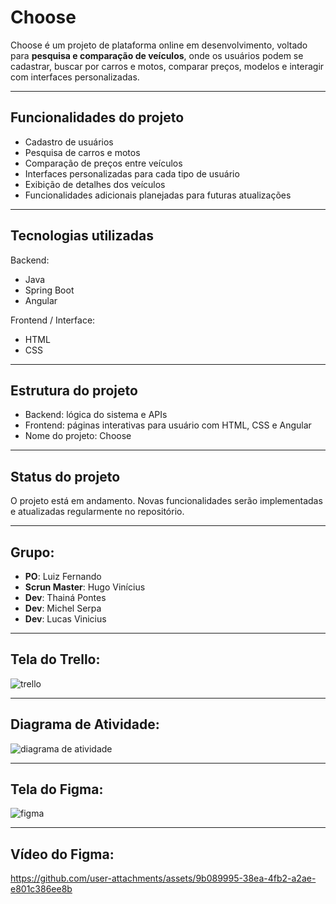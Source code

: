 # Choose

Choose é um projeto de plataforma online em desenvolvimento, voltado para **pesquisa e comparação de veículos**, onde os usuários podem se cadastrar, buscar por carros e motos, comparar preços, modelos e interagir com interfaces personalizadas.

---

## Funcionalidades do projeto

- Cadastro de usuários  
- Pesquisa de carros e motos  
- Comparação de preços entre veículos  
- Interfaces personalizadas para cada tipo de usuário  
- Exibição de detalhes dos veículos  
- Funcionalidades adicionais planejadas para futuras atualizações  

---

## Tecnologias utilizadas

Backend: 
- Java  
- Spring Boot  
- Angular  

Frontend / Interface:  
- HTML  
- CSS  

---

## Estrutura do projeto

- Backend: lógica do sistema e APIs  
- Frontend: páginas interativas para usuário com HTML, CSS e Angular  
- Nome do projeto: Choose  

---

## Status do projeto

O projeto está em andamento. Novas funcionalidades serão implementadas e atualizadas regularmente no repositório.

---

## Grupo:
- **PO**: Luiz Fernando
- **Scrun Master**: Hugo Vinícius
- **Dev**: Thainá Pontes
- **Dev**: Michel Serpa
- **Dev**: Lucas Vinicius

---

## Tela do Trello:
![trello](https://github.com/user-attachments/assets/f4d32834-895f-4e4a-8ca2-2938d90da40d)

---

## Diagrama de Atividade:
 ![diagrama de atividade](https://github.com/user-attachments/assets/5febc01f-d84c-4335-a78a-f953854a7509)

---

## Tela do Figma:
 ![figma](https://github.com/user-attachments/assets/d3412d75-6836-4451-86c6-5b0287198623)

---

## Vídeo do Figma:
https://github.com/user-attachments/assets/9b089995-38ea-4fb2-a2ae-e801c386ee8b




